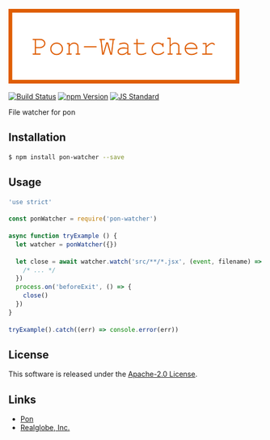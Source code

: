  <img src="assets/images/pon-watcher-banner.png" alt="Title Banner"
                    height="148"
                    style="height:148px"
/>


<!---
This file is generated by ape-tmpl. Do not update manually.
--->

<!-- Badge Start -->
<a name="badges"></a>

[![Build Status][bd_travis_com_shield_url]][bd_travis_com_url]
[![npm Version][bd_npm_shield_url]][bd_npm_url]
[![JS Standard][bd_standard_shield_url]][bd_standard_url]

[bd_repo_url]: https://github.com/realglobe-Inc/pon-watcher
[bd_travis_url]: http://travis-ci.org/realglobe-Inc/pon-watcher
[bd_travis_shield_url]: http://img.shields.io/travis/realglobe-Inc/pon-watcher.svg?style=flat
[bd_travis_com_url]: http://travis-ci.com/realglobe-Inc/pon-watcher
[bd_travis_com_shield_url]: https://api.travis-ci.com/realglobe-Inc/pon-watcher.svg?token=aeFzCpBZebyaRijpCFmm
[bd_license_url]: https://github.com/realglobe-Inc/pon-watcher/blob/master/LICENSE
[bd_codeclimate_url]: http://codeclimate.com/github/realglobe-Inc/pon-watcher
[bd_codeclimate_shield_url]: http://img.shields.io/codeclimate/github/realglobe-Inc/pon-watcher.svg?style=flat
[bd_codeclimate_coverage_shield_url]: http://img.shields.io/codeclimate/coverage/github/realglobe-Inc/pon-watcher.svg?style=flat
[bd_gemnasium_url]: https://gemnasium.com/realglobe-Inc/pon-watcher
[bd_gemnasium_shield_url]: https://gemnasium.com/realglobe-Inc/pon-watcher.svg
[bd_npm_url]: http://www.npmjs.org/package/pon-watcher
[bd_npm_shield_url]: http://img.shields.io/npm/v/pon-watcher.svg?style=flat
[bd_standard_url]: http://standardjs.com/
[bd_standard_shield_url]: https://img.shields.io/badge/code%20style-standard-brightgreen.svg

<!-- Badge End -->


<!-- Description Start -->
<a name="description"></a>

File watcher for pon

<!-- Description End -->


<!-- Overview Start -->
<a name="overview"></a>



<!-- Overview End -->


<!-- Sections Start -->
<a name="sections"></a>

<!-- Section from "doc/guides/01.Installation.md.hbs" Start -->

<a name="section-doc-guides-01-installation-md"></a>

Installation
-----

```bash
$ npm install pon-watcher --save
```


<!-- Section from "doc/guides/01.Installation.md.hbs" End -->

<!-- Section from "doc/guides/02.Usage.md.hbs" Start -->

<a name="section-doc-guides-02-usage-md"></a>

Usage
---------

```javascript
'use strict'

const ponWatcher = require('pon-watcher')

async function tryExample () {
  let watcher = ponWatcher({})

  let close = await watcher.watch('src/**/*.jsx', (event, filename) => {
    /* ... */
  })
  process.on('beforeExit', () => {
    close()
  })
}

tryExample().catch((err) => console.error(err))
```


<!-- Section from "doc/guides/02.Usage.md.hbs" End -->


<!-- Sections Start -->


<!-- LICENSE Start -->
<a name="license"></a>

License
-------
This software is released under the [Apache-2.0 License](https://github.com/realglobe-Inc/pon-watcher/blob/master/LICENSE).

<!-- LICENSE End -->


<!-- Links Start -->
<a name="links"></a>

Links
------

+ [Pon][pon_url]
+ [Realglobe, Inc.][realglobe,_inc__url]

[pon_url]: https://github.com/realglobe-Inc/pon
[realglobe,_inc__url]: http://realglobe.jp

<!-- Links End -->
